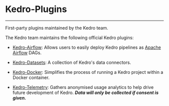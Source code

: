 # Kedro-Plugins
---

First-party plugins maintained by the Kedro team.

The Kedro team maintains the following official Kedro plugins:

* [Kedro-Airflow](https://github.com/kedro-org/kedro-plugins/tree/main/kedro-airflow): Allows users to easily deploy Kedro pipelines as [Apache Airflow](https://github.com/apache/airflow) DAGs.

* [Kedro-Datasets](https://github.com/kedro-org/kedro-plugins/tree/main/kedro-datasets): A collection of Kedro's data connectors.

* [Kedro-Docker](https://github.com/kedro-org/kedro-plugins/tree/main/kedro-docker): Simplifies the process of running a Kedro project within a Docker container.

* [Kedro-Telemetry](https://github.com/kedro-org/kedro-plugins/tree/main/kedro-telemetry): Gathers anonymised usage analytics to help drive future development of Kedro. ***Data will only be collected if consent is given.***

<!-- comment -->
